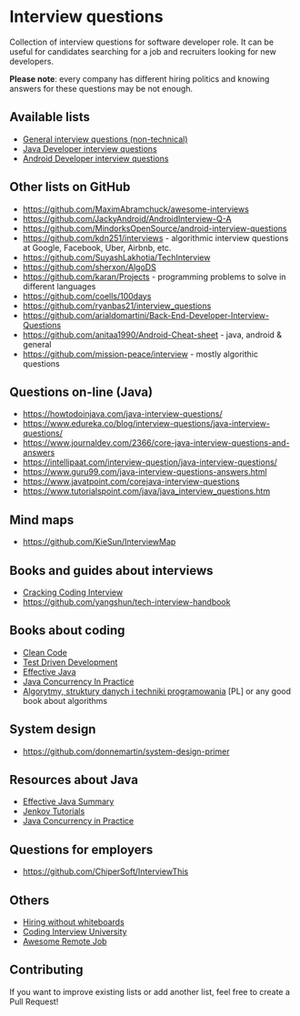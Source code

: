 Interview questions
===================

Collection of interview questions for software developer role. It can be useful for candidates searching for a job and recruiters looking for new developers.

**Please note**: every company has different hiring politics and knowing answers for these questions may be not enough.

Available lists
---------------
- [General interview questions (non-technical)](https://github.com/pwittchen/interview-questions/blob/master/general-questions.md)
- [Java Developer interview questions](https://github.com/pwittchen/interview-questions/blob/master/java-developer.md)
- [Android Developer interview questions](https://github.com/pwittchen/interview-questions/blob/master/android-developer.md)

Other lists on GitHub
---------------------
- https://github.com/MaximAbramchuck/awesome-interviews
- https://github.com/JackyAndroid/AndroidInterview-Q-A
- https://github.com/MindorksOpenSource/android-interview-questions
- https://github.com/kdn251/interviews - algorithmic interview questions at Google, Facebook, Uber, Airbnb, etc.
- https://github.com/SuyashLakhotia/TechInterview
- https://github.com/sherxon/AlgoDS
- https://github.com/karan/Projects - programming problems to solve in different languages
- https://github.com/coells/100days
- https://github.com/ryanbas21/interview_questions
- https://github.com/arialdomartini/Back-End-Developer-Interview-Questions
- https://github.com/anitaa1990/Android-Cheat-sheet - java, android & general
- https://github.com/mission-peace/interview - mostly algorithic questions

Questions on-line (Java)
------------------------
- https://howtodoinjava.com/java-interview-questions/
- https://www.edureka.co/blog/interview-questions/java-interview-questions/
- https://www.journaldev.com/2366/core-java-interview-questions-and-answers
- https://intellipaat.com/interview-question/java-interview-questions/
- https://www.guru99.com/java-interview-questions-answers.html
- https://www.javatpoint.com/corejava-interview-questions
- https://www.tutorialspoint.com/java/java_interview_questions.htm

Mind maps
---------
- https://github.com/KieSun/InterviewMap

Books and guides about interviews
---------------------------------
- [Cracking Coding Interview](https://www.amazon.de/Cracking-Coding-Interview-6th-Programming/dp/0984782850/)
- https://github.com/yangshun/tech-interview-handbook

Books about coding
------------------
- [Clean Code](http://helion.pl/ksiazki/czysty-kod-podrecznik-dobrego-programisty-robert-c-martin,czykov.htm)
- [Test Driven Development](http://helion.pl/ksiazki/tdd-sztuka-tworzenia-dobrego-kodu-kent-beck,tddszt.htm)
- [Effective Java](http://helion.pl/ksiazki/java-efektywne-programowanie-wydanie-ii-joshua-bloch,javep2.htm)
- [Java Concurrency In Practice](https://www.amazon.de/Java-Concurrency-Practice-Brian-Goetz/dp/0321349601/)
- [Algorytmy, struktury danych i techniki programowania](http://helion.pl/ksiazki/algorytmy-struktury-danych-i-techniki-programowania-wydanie-iv-piotr-wroblewski,algo4.htm) [PL] or any good book about algorithms

System design
-------------
- https://github.com/donnemartin/system-design-primer

Resources about Java
--------------------
- [Effective Java Summary](https://github.com/HugoMatilla/Effective-JAVA-Summary)
- [Jenkov Tutorials](http://tutorials.jenkov.com/)
- [Java Concurrency in Practice](http://jcip.net/)

Questions for employers
-----------------------
- https://github.com/ChiperSoft/InterviewThis

Others
------
- [Hiring without whiteboards](https://github.com/poteto/hiring-without-whiteboards)
- [Coding Interview University](https://github.com/jwasham/coding-interview-university)
- [Awesome Remote Job](https://github.com/lukasz-madon/awesome-remote-job)

Contributing
------------

If you want to improve existing lists or add another list, feel free to create a Pull Request!

